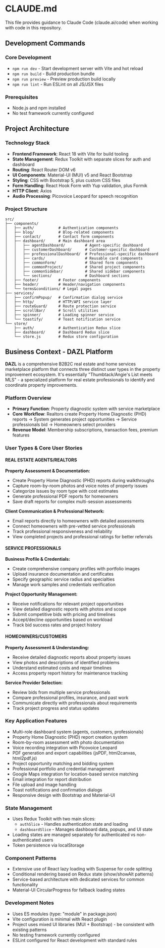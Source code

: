 # CLAUDE.md

This file provides guidance to Claude Code (claude.ai/code) when working with code in this repository.

## Development Commands

### Core Development
- `npm run dev` - Start development server with Vite and hot reload
- `npm run build` - Build production bundle
- `npm run preview` - Preview production build locally
- `npm run lint` - Run ESLint on all JS/JSX files

### Prerequisites
- Node.js and npm installed
- No test framework currently configured

## Project Architecture

### Technology Stack
- **Frontend Framework**: React 18 with Vite for build tooling
- **State Management**: Redux Toolkit with separate slices for auth and dashboard
- **Routing**: React Router DOM v6
- **UI Components**: Material-UI (MUI) v5 and React Bootstrap
- **Styling**: CSS with Bootstrap 5, plus custom CSS files
- **Form Handling**: React Hook Form with Yup validation, plus Formik
- **HTTP Client**: Axios
- **Audio Processing**: Picovoice Leopard for speech recognition

### Project Structure
```
src/
├── components/
│   ├── auth/           # Authentication components
│   ├── blog/           # Blog-related components
│   ├── contact/        # Contact form components
│   ├── dashboard/      # Main dashboard area
│   │   ├── agentDashboard/         # Agent-specific dashboard
│   │   ├── customerDashboard/      # Customer-specific dashboard
│   │   ├── professionalDashboard/  # Professional-specific dashboard
│   │   ├── cards/                  # Reusable card components
│   │   ├── commonForm/             # Shared form components
│   │   ├── commonProject/          # Shared project components
│   │   ├── commonSidebar/          # Shared sidebar components
│   │   └── sections/               # Dashboard sections
│   ├── footer/         # Footer components
│   ├── header/         # Header/navigation components
│   └── terms&conditions/ # Legal pages
├── services/
│   ├── confirmPopup/   # Confirmation dialog service
│   ├── http/           # HTTP/API service layer
│   ├── routeGuard/     # Route protection service
│   ├── scrollBar/      # Scroll utilities
│   ├── spinner/        # Loading spinner service
│   └── toastify/       # Toast notification service
└── store/
    ├── auth/           # Authentication Redux slice
    ├── dashboard/      # Dashboard Redux slice
    └── store.js        # Redux store configuration
```

## Business Context - DAZL Platform

**DAZL** is a comprehensive B2B2C real estate and home services marketplace platform that connects three distinct user types in the property improvement ecosystem. It's essentially "Thumbtack/Angie's List meets MLS" - a specialized platform for real estate professionals to identify and coordinate property improvements.

### Platform Overview
- **Primary Function**: Property diagnostic system with service marketplace
- **Core Workflow**: Realtors create Property Home Diagnostic (PHD) reports → System generates project opportunities → Service professionals bid → Homeowners select providers
- **Revenue Model**: Membership subscriptions, transaction fees, premium features

### User Types & Core User Stories

#### **REAL ESTATE AGENTS/REALTORS**
**Property Assessment & Documentation:**
- Create Property Home Diagnostic (PHD) reports during walkthroughs
- Capture room-by-room photos and voice notes of property issues
- Categorize issues by room type with cost estimates
- Generate professional PDF reports for homeowners
- Save draft reports for complex multi-session assessments

**Client Communication & Professional Network:**
- Email reports directly to homeowners with detailed assessments
- Connect homeowners with pre-vetted service professionals
- Track professional responsiveness and reliability
- View completed projects and professional ratings for better referrals

#### **SERVICE PROFESSIONALS**
**Business Profile & Credentials:**
- Create comprehensive company profiles with portfolio images
- Upload insurance documentation and certificates
- Specify geographic service radius and specialties
- Manage work samples and credentials verification

**Project Opportunity Management:**
- Receive notifications for relevant project opportunities
- View detailed diagnostic reports with photos and scope
- Submit competitive bids with pricing and timelines
- Accept/decline opportunities based on workload
- Track bid success rates and project history

#### **HOMEOWNERS/CUSTOMERS**
**Property Assessment & Understanding:**
- Receive detailed diagnostic reports about property issues
- View photos and descriptions of identified problems
- Understand estimated costs and repair timelines
- Access property report history for maintenance tracking

**Service Provider Selection:**
- Review bids from multiple service professionals
- Compare professional profiles, insurance, and past work
- Communicate directly with professionals about requirements
- Track project progress and status updates

### Key Application Features
- Multi-role dashboard system (agents, customers, professionals)
- Property Home Diagnostic (PHD) report creation system
- Room-by-room assessment with photo documentation
- Voice recording integration with Picovoice Leopard
- PDF generation and export capabilities (jsPDF, html2canvas, html2pdf.js)
- Project opportunity matching and bidding system
- Professional portfolio and credential management
- Google Maps integration for location-based service matching
- Email integration for report distribution
- File upload and image handling
- Toast notifications and confirmation dialogs
- Responsive design with Bootstrap and Material-UI

### State Management
- Uses Redux Toolkit with two main slices:
  - `authSlice` - Handles authentication state and loading
  - `dashboardSlice` - Manages dashboard data, popups, and UI state
- Loading states are managed separately for authenticated vs non-authenticated users
- Token persistence via localStorage

### Component Patterns
- Extensive use of React lazy loading with Suspense for code splitting
- Conditional rendering based on Redux state (show/showAlt patterns)
- Service-based architecture with dedicated services for common functionality
- Material-UI CircularProgress for fallback loading states

### Development Notes
- Uses ES modules (type: "module" in package.json)
- Vite configuration is minimal with React plugin
- Project uses mixed UI libraries (MUI + Bootstrap) - be consistent with existing patterns
- No testing framework currently configured
- ESLint configured for React development with standard rules